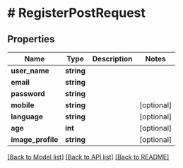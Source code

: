 # # RegisterPostRequest

## Properties

Name | Type | Description | Notes
------------ | ------------- | ------------- | -------------
**user_name** | **string** |  |
**email** | **string** |  |
**password** | **string** |  |
**mobile** | **string** |  | [optional]
**language** | **string** |  | [optional]
**age** | **int** |  | [optional]
**image_profile** | **string** |  | [optional]

[[Back to Model list]](../../README.md#models) [[Back to API list]](../../README.md#endpoints) [[Back to README]](../../README.md)

